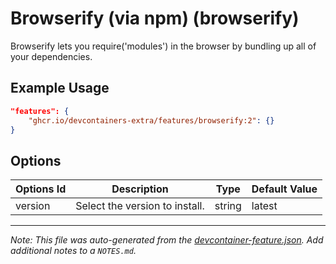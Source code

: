 
# Browserify (via npm) (browserify)

Browserify lets you require('modules') in the browser by bundling up all of your dependencies.

## Example Usage

```json
"features": {
    "ghcr.io/devcontainers-extra/features/browserify:2": {}
}
```

## Options

| Options Id | Description | Type | Default Value |
|-----|-----|-----|-----|
| version | Select the version to install. | string | latest |



---

_Note: This file was auto-generated from the [devcontainer-feature.json](devcontainer-feature.json).  Add additional notes to a `NOTES.md`._
